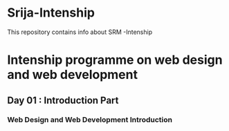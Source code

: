 # Srija-Intenship
This repository contains info about SRM -Intenship
# Intenship programme on web design and web development

## Day 01 : Introduction Part

### Web Design and Web Development Introduction

